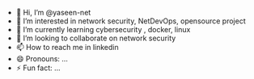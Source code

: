 - 👋 Hi, I’m @yaseen-net
- 👀 I’m interested in network security, NetDevOps, opensource project
- 🌱 I’m currently learning cybersecurity , docker, linux
- 💞️ I’m looking to collaborate on network security
- 📫 How to reach me in linkedin
- 😄 Pronouns: ...
- ⚡ Fun fact: ...

<!---
yaseen-net/yaseen-net is a ✨ special ✨ repository because its `README.md` (this file) appears on your GitHub profile.
You can click the Preview link to take a look at your changes.
--->
